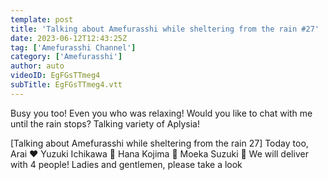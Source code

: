 ```yaml
---
template: post
title: 'Talking about Amefurasshi while sheltering from the rain #27'
date: 2023-06-12T12:43:25Z
tag: ['Amefurasshi Channel']
category: ['Amefurasshi']
author: auto 
videoID: EgFGsTTmeg4
subTitle: EgFGsTTmeg4.vtt
---
```

Busy you too! Even you who was relaxing!
Would you like to chat with me until the rain stops?
Talking variety of Aplysia!

[Talking about Amefurasshi while sheltering from the rain 27]
Today too, Arai ❤️ Yuzuki Ichikawa 💜 Hana Kojima 💙 Moeka Suzuki 💛
We will deliver with 4 people!
Ladies and gentlemen, please take a look
